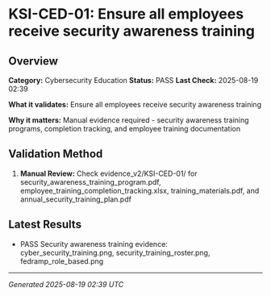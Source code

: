 # KSI-CED-01: Ensure all employees receive security awareness training

## Overview

**Category:** Cybersecurity Education
**Status:** PASS
**Last Check:** 2025-08-19 02:39

**What it validates:** Ensure all employees receive security awareness training

**Why it matters:** Manual evidence required - security awareness training programs, completion tracking, and employee training documentation

## Validation Method

1. **Manual Review:** Check evidence_v2/KSI-CED-01/ for security_awareness_training_program.pdf, employee_training_completion_tracking.xlsx, training_materials.pdf, and annual_security_training_plan.pdf

## Latest Results

- PASS Security awareness training evidence: cyber_security_training.png, security_training_roster.png, fedramp_role_based.png

---
*Generated 2025-08-19 02:39 UTC*